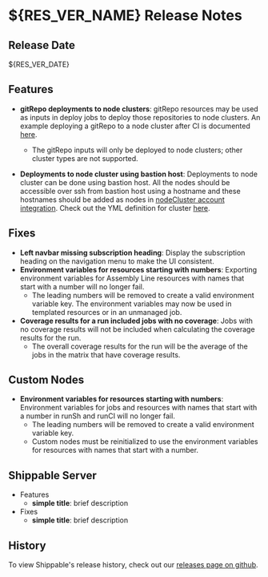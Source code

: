 # ${RES_VER_NAME} Release Notes

## Release Date
${RES_VER_DATE}

## Features
  - **gitRepo deployments to node clusters**: gitRepo resources may be used as inputs in deploy jobs to deploy those repositories to node clusters. An example deploying a gitRepo to a node cluster after CI is documented [here](docs.shippable.com/deploy/vm-gitRepo/).
      - The gitRepo inputs will only be deployed to node clusters; other cluster types are not supported.

  - **Deployments to node cluster using bastion host**: Deployments to node cluster can be done using bastion host.
  All the nodes should be accessible over ssh from bastion host using a hostname and these hostnames should be added as nodes in [nodeCluster account integration](docs.shippable.com/platform/integration/nodeCluster/). Check out the YML definition for cluster [here](docs.shippable.com/platform/workflow/resource/cluster/).

## Fixes
  - **Left navbar missing subscription heading**: Display the subscription heading on the navigation menu to make the UI consistent.
  - **Environment variables for resources starting with numbers**: Exporting environment variables for Assembly Line resources with names that start with a number will no longer fail.
      - The leading numbers will be removed to create a valid environment variable key.  The environment variables may now be used in templated resources or in an unmanaged job.
  - **Coverage results for a run included jobs with no coverage**: Jobs with no coverage results will not be included when calculating the coverage results for the run.
      - The overall coverage results for the run will be the average of the jobs in the matrix that have coverage results.

## Custom Nodes
  - **Environment variables for resources starting with numbers**: Environment variables for jobs and resources with names that start with a number in runSh and runCI will no longer fail.
      - The leading numbers will be removed to create a valid environment variable key.
      - Custom nodes must be reinitialized to use the environment variables for resources with names that start with a number.

## Shippable Server

  - Features
      - **simple title**: brief description
  - Fixes
      - **simple title**: brief description

## History

To view Shippable's release history, check out our [releases page on github](https://github.com/Shippable/admiral/releases).
